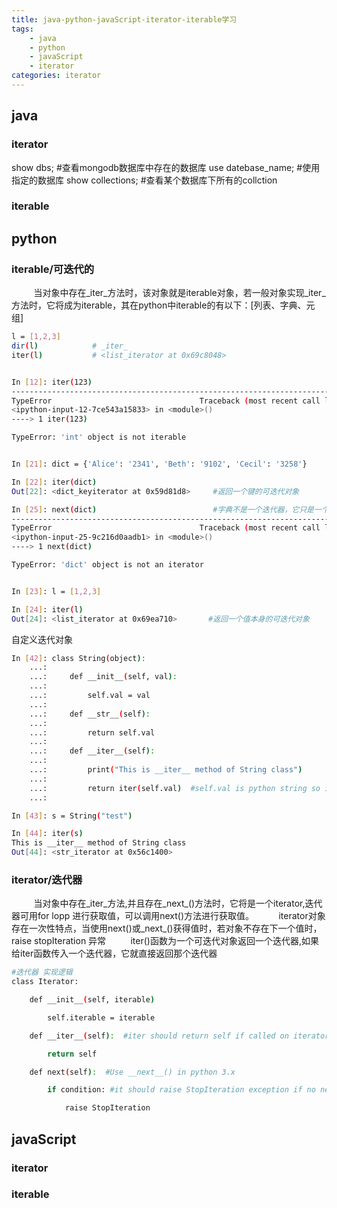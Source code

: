 ```yaml
---
title: java-python-javaScript-iterator-iterable学习
tags: 
    - java
    - python
    - javaScript
    - iterator
categories: iterator
---
```



## java

### iterator



show dbs;   #查看mongodb数据库中存在的数据库
use datebase_name;   #使用指定的数据库
show collections;   #查看某个数据库下所有的collction


### iterable
 

## python

### iterable/可迭代的
&nbsp;&nbsp;&nbsp;&nbsp;&nbsp;&nbsp;&nbsp;&nbsp;&nbsp;当对象中存在_iter_方法时，该对象就是iterable对象，若一般对象实现_iter_方法时，它将成为iterable，其在python中iterable的有以下：[列表、字典、元组]

``` bash
l = [1,2,3]
dir(l)            # _iter_
iter(l)           # <list_iterator at 0x69c8048>


In [12]: iter(123)
---------------------------------------------------------------------------
TypeError                                 Traceback (most recent call last)
<ipython-input-12-7ce543a15833> in <module>()
----> 1 iter(123)

TypeError: 'int' object is not iterable


In [21]: dict = {'Alice': '2341', 'Beth': '9102', 'Cecil': '3258'}

In [22]: iter(dict)
Out[22]: <dict_keyiterator at 0x59d81d8>     #返回一个键的可迭代对象

In [25]: next(dict)                          #字典不是一个迭代器，它只是一个迭代对象
---------------------------------------------------------------------------
TypeError                                 Traceback (most recent call last)
<ipython-input-25-9c216d0aadb1> in <module>()
----> 1 next(dict)

TypeError: 'dict' object is not an iterator


In [23]: l = [1,2,3]

In [24]: iter(l)
Out[24]: <list_iterator at 0x69ea710>       #返回一个值本身的可迭代对象

```

自定义迭代对象

``` bash
In [42]: class String(object):
    ...:
    ...:     def __init__(self, val):
    ...:
    ...:         self.val = val
    ...:
    ...:     def __str__(self):
    ...:
    ...:         return self.val
    ...:
    ...:     def __iter__(self):
    ...:
    ...:         print("This is __iter__ method of String class")
    ...:
    ...:         return iter(self.val)  #self.val is python string so iter() will return it's iterat
    ...:

In [43]: s = String("test")

In [44]: iter(s)
This is __iter__ method of String class
Out[44]: <str_iterator at 0x56c1400>
```

### iterator/迭代器
&nbsp;&nbsp;&nbsp;&nbsp;&nbsp;&nbsp;&nbsp;&nbsp;&nbsp;当对象中存在_iter_方法,并且存在_next_()方法时，它将是一个iterator,迭代器可用for lopp 进行获取值，可以调用next()方法进行获取值。
&nbsp;&nbsp;&nbsp;&nbsp;&nbsp;&nbsp;&nbsp;&nbsp;&nbsp;iterator对象存在一次性特点，当使用next()或_next_()获得值时，若对象不存在下一个值时，raise stopIteration 异常
&nbsp;&nbsp;&nbsp;&nbsp;&nbsp;&nbsp;&nbsp;&nbsp;&nbsp;iter()函数为一个可迭代对象返回一个迭代器,如果给iter函数传入一个迭代器，它就直接返回那个迭代器
``` bash
#迭代器 实现逻辑
class Iterator:

    def __init__(self, iterable)

        self.iterable = iterable

    def __iter__(self):  #iter should return self if called on iterator

        return self

    def next(self):  #Use __next__() in python 3.x

        if condition: #it should raise StopIteration exception if no next element is left to return

            raise StopIteration
```

## javaScript

### iterator

### iterable
